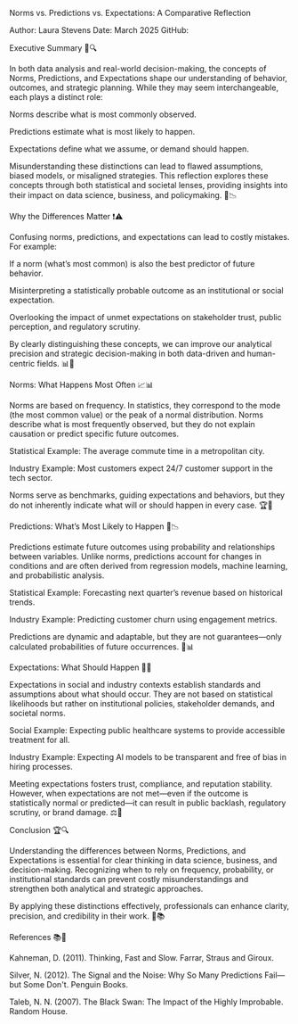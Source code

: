 Norms vs. Predictions vs. Expectations: A Comparative Reflection

Author: Laura Stevens
Date: March 2025
GitHub: 



Executive Summary 📌🔍

In both data analysis and real-world decision-making, the concepts of Norms, Predictions, and Expectations shape our understanding of behavior, outcomes, and strategic planning. While they may seem interchangeable, each plays a distinct role:

Norms describe what is most commonly observed.

Predictions estimate what is most likely to happen.

Expectations define what we assume, or demand should happen.

Misunderstanding these distinctions can lead to flawed assumptions, biased models, or misaligned strategies. This reflection explores these concepts through both statistical and societal lenses, providing insights into their impact on data science, business, and policymaking. 🎯📉



Why the Differences Matter ❗⚠️

Confusing norms, predictions, and expectations can lead to costly mistakes. For example:

If a norm (what’s most common) is also the best predictor of future behavior.

Misinterpreting a statistically probable outcome as an institutional or social expectation.

Overlooking the impact of unmet expectations on stakeholder trust, public perception, and regulatory scrutiny.

By clearly distinguishing these concepts, we can improve our analytical precision and strategic decision-making in both data-driven and human-centric fields. 📊🔬








Norms: What Happens Most Often 📈📊

Norms are based on frequency. In statistics, they correspond to the mode (the most common value) or the peak of a normal distribution. Norms describe what is most frequently observed, but they do not explain causation or predict specific future outcomes.

Statistical Example: The average commute time in a metropolitan city.

Industry Example: Most customers expect 24/7 customer support in the tech sector.

Norms serve as benchmarks, guiding expectations and behaviors, but they do not inherently indicate what will or should happen in every case. 🏆📏



Predictions: What’s Most Likely to Happen 🔮📉

Predictions estimate future outcomes using probability and relationships between variables. Unlike norms, predictions account for changes in conditions and are often derived from regression models, machine learning, and probabilistic analysis.

Statistical Example: Forecasting next quarter’s revenue based on historical trends.

Industry Example: Predicting customer churn using engagement metrics.

Predictions are dynamic and adaptable, but they are not guarantees—only calculated probabilities of future occurrences. 🎲📊



Expectations: What Should Happen 🎯🤝

Expectations in social and industry contexts establish standards and assumptions about what should occur. They are not based on statistical likelihoods but rather on institutional policies, stakeholder demands, and societal norms.

Social Example: Expecting public healthcare systems to provide accessible treatment for all.

Industry Example: Expecting AI models to be transparent and free of bias in hiring processes.

Meeting expectations fosters trust, compliance, and reputation stability. However, when expectations are not met—even if the outcome is statistically normal or predicted—it can result in public backlash, regulatory scrutiny, or brand damage. ⚖️💼



Conclusion 🏆🔍

Understanding the differences between Norms, Predictions, and Expectations is essential for clear thinking in data science, business, and decision-making. Recognizing when to rely on frequency, probability, or institutional standards can prevent costly misunderstandings and strengthen both analytical and strategic approaches.

By applying these distinctions effectively, professionals can enhance clarity, precision, and credibility in their work. 🎯📚



References 📚📖

Kahneman, D. (2011). Thinking, Fast and Slow. Farrar, Straus and Giroux.

Silver, N. (2012). The Signal and the Noise: Why So Many Predictions Fail—but Some Don't. Penguin Books.

Taleb, N. N. (2007). The Black Swan: The Impact of the Highly Improbable. Random House.



